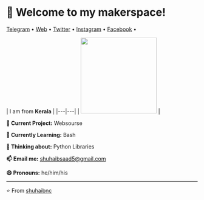 <h1 align="left">👋 Welcome to my makerspace!</h3>

<p align="left">
  <a href="https://instagram.com/shuhaibnc">Telegram</a> •
  <a href="https://shuhaib.webnode.com">Web</a> •
  <a href="https://twitter.com/shuhaib_n_c">Twitter</a> •
  <a href="https://instagram.com/shuhaib.n.c">Instagram</a> •
  <a href="https://instagram.com/shuhaib.saad">Facebook</a> •
</p>

| I am from **Kerala**  |
|---|---|
| <img src ="https://telegra.ph/file/77c49a02da6d155594638.jpg" width = "200px">  |

**🔭 Current Project:** Websourse

**🌱 Currently Learning:** Bash

**🤔 Thinking about:** Python Libraries

**📫 Email me:** shuhaibsaad5@gmail.com

**😄 Pronouns:** he/him/his

---
⭐️ From [shuhaibnc](https://github.com/shuhaibnc)
